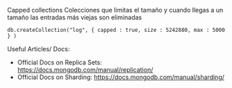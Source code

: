 Capped collections
Colecciones que limitas el tamaño y cuando llegas a un tamaño las entradas más viejas son eliminadas

```
db.createCollection("log", { capped : true, size : 5242880, max : 5000 } )
```

Useful Articles/ Docs:

-   Official Docs on Replica Sets: https://docs.mongodb.com/manual/replication/
-   Official Docs on Sharding: https://docs.mongodb.com/manual/sharding/
